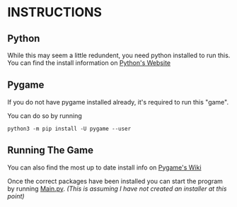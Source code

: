 # INSTRUCTIONS

## Python
While this may seem a little redundent, you need python installed to run this.
You can find the install information on [Python's Website](https://www.python.org/downloads/)

## Pygame
If you do not have pygame installed already, it's required to run this "game".

You can do so by running
```
python3 -m pip install -U pygame --user
```
## Running The Game
You can also find the most up to date install info on [Pygame's Wiki](https://www.pygame.org/wiki/GettingStarted)


Once the correct packages have been installed you can start the program by running [Main.py](JumpGame/Innards/Main.py).
*(This is assuming I have not created an installer at this point)*